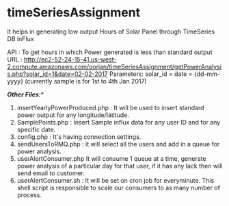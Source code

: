 # timeSeriesAssignment
It helps in generating low output Hours of Solar Panel through TimeSeries DB inFlux

API : To get hours in which Power generated is less than standard output
URL : http://ec2-52-24-15-41.us-west-2.compute.amazonaws.com/oorjan/timeSeriesAssignment/getPowerAnalysis.php?solar_id=1&date=02-02-2017
Parameters: solar_id = <id of solar device>
            date = <date of check>{dd-mm-yyyy} (currently sample is for 1st to 4th Jan 2017)

*****Other Files:******
1) insertYearlyPowerProduced.php : It will be used to insert standard power output for any longitude/latitude.
2) SamplePoints.php : Insert Sample influx data for any user ID and for any specific date.
3) config.php : It's having connection settings.
4) sendUsersToRMQ.php : it will select all the users and add in a queue for power analysis.
5) userAlertConsumer.php It will consume 1 queue at a time, generate power analysis of a particular day for that user, if it has any lack then will send email to customer.
6) userAlertConsumer.sh : It will be set on cron job for everyminute. This shell script is responsible to scale our consumers to as many number of process.
